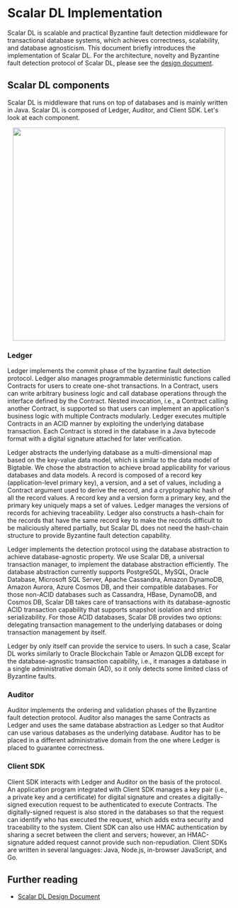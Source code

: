 # Scalar DL Implementation

Scalar DL is scalable and practical Byzantine fault detection middleware for transactional database systems, which achieves correctness, scalability, and database agnosticism.
This document briefly introduces the implementation of Scalar DL.
For the architecture, novelty and Byzantine fault detection protocol of Scalar DL, please see the [design document](design.md).

## Scalar DL components

Scalar DL is middleware that runs on top of databases and is mainly written in Java. Scalar DL is composed of Ledger, Auditor, and Client SDK. Let's look at each component.

<p align="center">
<img src="images/scalardl.png" width="480" />
</p>

### Ledger

Ledger implements the commit phase of the byzantine fault detection protocol. Ledger also manages programmable deterministic functions called Contracts for users to create one-shot transactions. In a Contract, users can write arbitrary business logic and call database operations through the interface defined by the Contract. Nested invocation, i.e., a Contract calling another Contract, is supported so that users can implement an application's business logic with multiple Contracts modularly. Ledger executes multiple Contracts in an ACID manner by exploiting the underlying database transaction. Each Contract is stored in the database in a Java bytecode format with a digital signature attached for later verification.

Ledger abstracts the underlying database as a multi-dimensional map based on the key-value data model, which is similar to the data model of Bigtable. We chose the abstraction to achieve broad applicability for various databases and data models. A record is composed of a record key (application-level primary key), a version, and a set of values, including a Contract argument used to derive the record, and a cryptographic hash of all the record values. A record key and a version form a primary key, and the primary key uniquely maps a set of values. Ledger manages the versions of records for achieving traceability. Ledger also constructs a hash-chain for the records that have the same record key to make the records difficult to be maliciously altered partially, but Scalar DL does not need the hash-chain structure to provide Byzantine fault detection capability.

Ledger implements the detection protocol using the database abstraction to achieve database-agnostic property. We use Scalar DB, a universal transaction manager, to implement the database abstraction efficiently. The database abstraction currently supports PostgreSQL, MySQL, Oracle Database, Microsoft SQL Server, Apache Cassandra, Amazon DynamoDB, Amazon Aurora, Azure Cosmos DB, and their compatible databases. For those non-ACID databases such as Cassandra, HBase, DynamoDB, and Cosmos DB, Scalar DB takes care of transactions with its database-agnostic ACID transaction capability that supports snapshot isolation and strict serializability. For those ACID databases, Scalar DB provides two options: delegating transaction management to the underlying databases or doing transaction management by itself.

Ledger by only itself can provide the service to users. In such a case, Scalar DL works similarly to Oracle Blockchain Table or Amazon QLDB except for the database-agnostic transaction capability, i.e., it manages a database in a single administrative domain (AD), so it only detects some limited class of Byzantine faults.


### Auditor

Auditor implements the ordering and validation phases of the Byzantine fault detection protocol. Auditor also manages the same Contracts as Ledger and uses the same database abstraction as Ledger so that Auditor can use various databases as the underlying database.
Auditor has to be placed in a different administrative domain from the one where Ledger is placed to guarantee correctness.

### Client SDK

Client SDK interacts with Ledger and Auditor on the basis of the protocol. An application program integrated with Client SDK manages a key pair (i.e., a private key and a certificate) for digital signature and creates a digitally-signed execution request to be authenticated to execute Contracts. The digitally-signed request is also stored in the databases so that the request can identify who has executed the request, which adds extra security and traceability to the system. Client SDK can also use HMAC authentication by sharing a secret between the client and servers; however, an HMAC-signature added request cannot provide such non-repudiation.
Client SDKs are written in several languages: Java, Node.js, in-browser JavaScript, and Go.

## Further reading

* [Scalar DL Design Document](design.md)